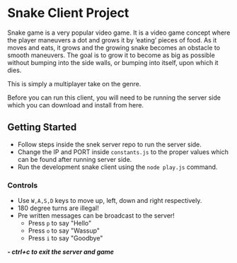 # Snake Client Project

Snake game is a very popular video game. It is a video game concept where the player maneuvers a dot and grows it by ‘eating’ pieces of food. As it moves and eats, it grows and the growing snake becomes an obstacle to smooth maneuvers. The goal is to grow it to become as big as possible without bumping into the side walls, or bumping into itself, upon which it dies.

This is simply a multiplayer take on the genre.

Before you can run this client, you will need to be running the server side which you can download and install from here. 

## Getting Started

- Follow steps inside the snek server repo to run the server side.
- Change the IP and PORT inside `constants.js` to the proper values which can be found after running server side.
- Run the development snake client using the `node play.js` command.

### Controls

- Use `W,A,S,D` keys to move up, left, down and right respectively. 
- 180 degree turns are illegal!
- Pre written messages can be broadcast to the server!
  * Press `p` to say "Hello"
  * Press `o` to say "Wassup"
  * Press `i` to say "Goodbye"



***- ctrl+c to exit the server and game***
